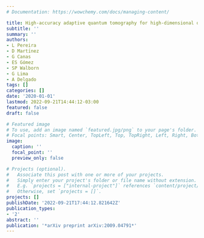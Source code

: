 ```yaml
---
# Documentation: https://wowchemy.com/docs/managing-content/

title: High-accuracy adaptive quantum tomography for high-dimensional quantum systems
subtitle: ''
summary: ''
authors:
- L Pereira
- D Martı́nez
- G Canas
- ES Gómez
- SP Walborn
- G Lima
- A Delgado
tags: []
categories: []
date: '2020-01-01'
lastmod: 2022-09-21T14:44:12-03:00
featured: false
draft: false

# Featured image
# To use, add an image named `featured.jpg/png` to your page's folder.
# Focal points: Smart, Center, TopLeft, Top, TopRight, Left, Right, BottomLeft, Bottom, BottomRight.
image:
  caption: ''
  focal_point: ''
  preview_only: false

# Projects (optional).
#   Associate this post with one or more of your projects.
#   Simply enter your project's folder or file name without extension.
#   E.g. `projects = ["internal-project"]` references `content/project/deep-learning/index.md`.
#   Otherwise, set `projects = []`.
projects: []
publishDate: '2022-09-21T17:44:12.821642Z'
publication_types:
- '2'
abstract: ''
publication: '*arXiv preprint arXiv:2009.04791*'
---
```

